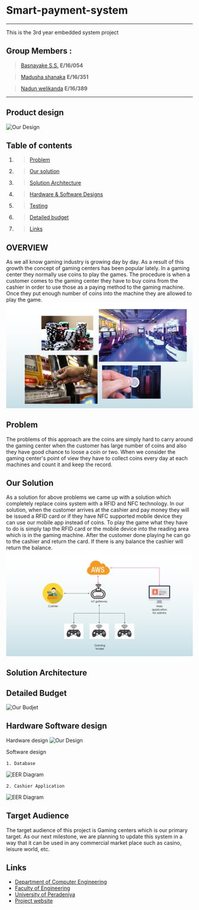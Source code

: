 # Smart-payment-system
---
This is the 3rd year embedded system project
## Group Members : 
>[Basnayake S.S.](https://github.com/sathirauop) **E/16/054**

>[Madusha shanaka](https://github.com/MadushaShanaka) **E/16/351**

>[Nadun welikanda](https://github.com/Nadun360) **E/16/389**

---
## Product design     

![Our Design](https://github.com/sathirauop/e16-3yp-smart-payment-system/blob/main/images/Capture.PNG?raw=true)  

## Table of contents

1. >[Problem](https://github.com/cepdnaclk/e16-3yp-smart-payment-system#problem)
2. >[Our solution](https://github.com/cepdnaclk/e16-3yp-smart-payment-system#our-solution)
3. >[Solution Architecture](https://github.com/cepdnaclk/e16-3yp-smart-payment-system#solution-architecture)
4. >[Hardware & Software Designs](https://github.com/cepdnaclk/e16-3yp-smart-payment-systemr#hardware--software-designs)
5. >[Testing](https://github.com/cepdnaclk/e16-3yp-smart-payment-system#testing)
6. >[Detailed budget](https://github.com/cepdnaclk/e16-3yp-smart-payment-system#detailed-budget)
7. >[Links](https://github.com/cepdnaclk/e16-3yp-smart-payment-system#Links)

## OVERVIEW
  As we all know gaming industry is growing day by day. As a result of this growth the concept of gaming centers has been popular lately. In a gaming center they normally use coins to play the games. The procedure is when a customer comes to the gaming center they have to buy coins from the cashier in order to use those as a paying method to the gaming machine. Once they put enough number of coins into the machine they are allowed to play the game.
![introduction](https://github.com/MadushaShanaka/e16-3yp-smart-payment-system/blob/main/images/smart_payment_system_intro.png?raw=true)

  
## Problem
  The problems of this approach are the coins are simply hard to carry around the gaming center when the customer has large number of coins and also they have good chance to loose a coin or two. When we consider the gaming center's point of view they have to collect coins every day at each machines and count it and keep the record.

## Our Solution
  As a solution for above problems we came up with a solution which completely replace coins system with a RFID and NFC technology. In our solution, when the customer arrives at the cashier and pay money they will be issued a RFID card or if they have NFC supported mobile device they can use our mobile app instead of coins. To play the game what they have to do is simply tap the RFID card or the mobile device into the reading area which is in the gaming machine. After the customer done playing he can go to the cashier and return the card. If there is any balance the cashier will return the balance.
![overview](https://github.com/MadushaShanaka/e16-3yp-smart-payment-system/blob/main/images/smart_payment_system_overview.png?raw=true)

## Solution Architecture

## Detailed Budget
![Our Budjet](https://github.com/sathirauop/e16-3yp-smart-payment-system/blob/main/images/Budget.jpeg?raw=true)  


## Hardware  Software design
  Hardware design
![Our Design](https://github.com/sathirauop/e16-3yp-smart-payment-system/blob/main/Diagrams/EasyEDA_diagram.png?raw=true)  

  Software design
  
    1. Database
    
![EER Diagram](https://github.com/cepdnaclk/e16-3yp-smart-payment-system/blob/main/Diagrams/EER_diagram/EER_diagram.png?raw=true)  

    2. Cashier Application
    
 ![EER Diagram](https://github.com/cepdnaclk/e16-3yp-smart-payment-system/blob/main/Diagrams/EER_diagram/EER_diagram.png?raw=true)  

## Target Audience
  The target audience of this project is Gaming centers which is our primary target. As our next milestone, we are planning to update this system in a way that it can be used in any commercial market place such as casino, leisure world, etc.
  
## Links
- [Department of Computer Engineering](http://www.ce.pdn.ac.lk/)
- [Faculty of Engineering](http://eng.pdn.ac.lk/)
- [University of Peradeniya](https://www.pdn.ac.lk/)
- [Project website](https://cepdnaclk.github.io/e16-3yp-smart-payment-system/)


